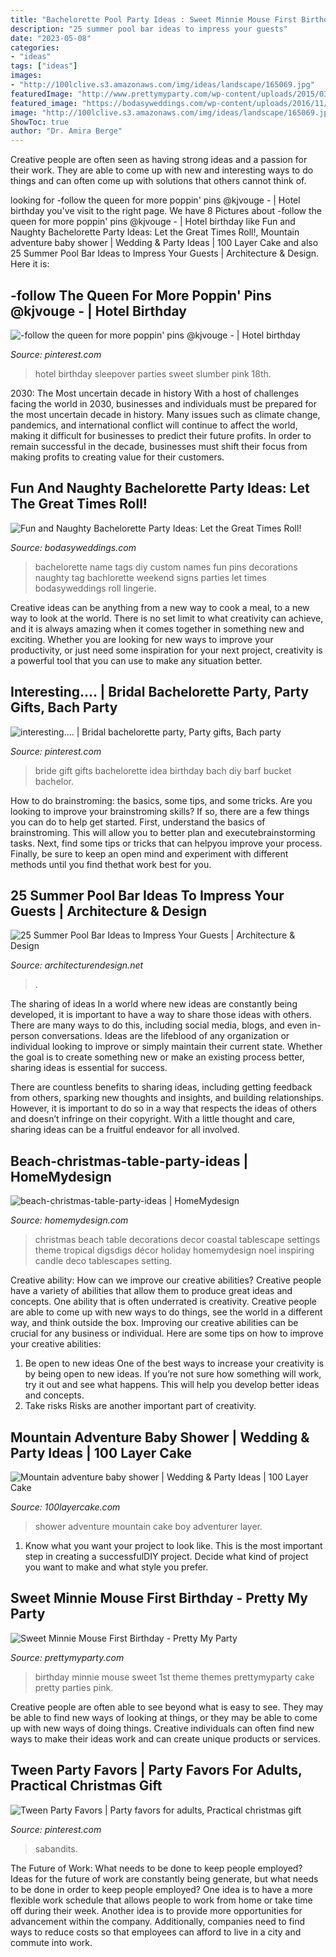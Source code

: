 ```yaml
---
title: "Bachelorette Pool Party Ideas : Sweet Minnie Mouse First Birthday"
description: "25 summer pool bar ideas to impress your guests"
date: "2023-05-08"
categories:
- "ideas"
tags: ["ideas"]
images:
- "http://100lclive.s3.amazonaws.com/img/ideas/landscape/165069.jpg"
featuredImage: "http://www.prettymyparty.com/wp-content/uploads/2015/03/minnie-mouse-first-birthday-ideas.jpg"
featured_image: "https://bodasyweddings.com/wp-content/uploads/2016/11/bachelorette-party-name-tags.jpg"
image: "http://100lclive.s3.amazonaws.com/img/ideas/landscape/165069.jpg"
ShowToc: true
author: "Dr. Amira Berge"
---
```



Creative people are often seen as having strong ideas and a passion for their work. They are able to come up with new and interesting ways to do things and can often come up with solutions that others cannot think of.

	

		
looking for -follow the queen for more poppin&#039; pins @kjvouge ️- | Hotel birthday you've visit to the right page. We have 8 Pictures about -follow the queen for more poppin&#039; pins @kjvouge ️- | Hotel birthday like Fun and Naughty Bachelorette Party Ideas: Let the Great Times Roll!, Mountain adventure baby shower | Wedding &amp; Party Ideas | 100 Layer Cake and also 25 Summer Pool Bar Ideas to Impress Your Guests | Architecture &amp; Design. Here it is:
		
    
## -follow The Queen For More Poppin&#039; Pins @kjvouge ️- | Hotel Birthday

<img loading=lazy src="https://i.pinimg.com/736x/06/62/9c/06629c2be29835925a95b51871d11d9b--sweet--hotel-party-hotel-sleepover-party.jpg" onerror="this.onerror=null;this.src='https://tse4.mm.bing.net/th?id=OIP.LlOEhAl0u4VzFsni6hlyqgHaNK&amp;pid=15.1';" alt="-follow the queen for more poppin&#039; pins @kjvouge ️- | Hotel birthday">

_Source: pinterest.com_

>hotel birthday sleepover parties sweet slumber pink 18th. 

	

2030: The Most uncertain decade in history
With a host of challenges facing the world in 2030, businesses and individuals must be prepared for the most uncertain decade in history. Many issues such as climate change, pandemics, and international conflict will continue to affect the world, making it difficult for businesses to predict their future profits. In order to remain successful in the decade, businesses must shift their focus from making profits to creating value for their customers.

    
## Fun And Naughty Bachelorette Party Ideas: Let The Great Times Roll!

<img loading=lazy src="https://bodasyweddings.com/wp-content/uploads/2016/11/bachelorette-party-name-tags.jpg" onerror="this.onerror=null;this.src='https://tse3.mm.bing.net/th?id=OIP.fbTxFkGFUJt6sJ4rAJBv6QHaJ4&amp;pid=15.1';" alt="Fun and Naughty Bachelorette Party Ideas: Let the Great Times Roll!">

_Source: bodasyweddings.com_

>bachelorette name tags diy custom names fun pins decorations naughty tag bachlorette weekend signs parties let times bodasyweddings roll lingerie. 

	

Creative ideas can be anything from a new way to cook a meal, to a new way to look at the world. There is no set limit to what creativity can achieve, and it is always amazing when it comes together in something new and exciting. Whether you are looking for new ways to improve your productivity, or just need some inspiration for your next project, creativity is a powerful tool that you can use to make any situation better.

    
## Interesting.... | Bridal Bachelorette Party, Party Gifts, Bach Party

<img loading=lazy src="https://i.pinimg.com/736x/c4/6f/9e/c46f9ef537b6f37c4998d17ed59b1333--gifts-for-the-bride-bride-to-be.jpg" onerror="this.onerror=null;this.src='https://tse4.mm.bing.net/th?id=OIP.0eaq35RhEUaV2aTtfUjM0wHaLp&amp;pid=15.1';" alt="interesting.... | Bridal bachelorette party, Party gifts, Bach party">

_Source: pinterest.com_

>bride gift gifts bachelorette idea birthday bach diy barf bucket bachelor. 

	

How to do brainstroming: the basics, some tips, and some tricks.
Are you looking to improve your brainstroming skills? If so, there are a few things you can do to help get started. First, understand the basics of brainstroming. This will allow you to better plan and executebrainstorming tasks. Next, find some tips or tricks that can helpyou improve your process. Finally, be sure to keep an open mind and experiment with different methods until you find thethat work best for you.

    
## 25 Summer Pool Bar Ideas To Impress Your Guests | Architecture &amp; Design

<img loading=lazy src="https://cdn.architecturendesign.net/wp-content/uploads/2014/09/Summer-Pool-Bar-Ideas-4.jpg" onerror="this.onerror=null;this.src='https://tse2.mm.bing.net/th?id=OIP.hq8cdI-596vWH4JMnS7MWwHaHa&amp;pid=15.1';" alt="25 Summer Pool Bar Ideas to Impress Your Guests | Architecture &amp; Design">

_Source: architecturendesign.net_

>. 

	

The sharing of ideas
In a world where new ideas are constantly being developed, it is important to have a way to share those ideas with others. There are many ways to do this, including social media, blogs, and even in-person conversations.
Ideas are the lifeblood of any organization or individual looking to improve or simply maintain their current state. Whether the goal is to create something new or make an existing process better, sharing ideas is essential for success.

There are countless benefits to sharing ideas, including getting feedback from others, sparking new thoughts and insights, and building relationships. However, it is important to do so in a way that respects the ideas of others and doesn’t infringe on their copyright. With a little thought and care, sharing ideas can be a fruitful endeavor for all involved.

    
## Beach-christmas-table-party-ideas | HomeMydesign

<img loading=lazy src="https://homemydesign.com/wp-content/uploads/2014/12/beach-christmas-table-party-ideas.jpg" onerror="this.onerror=null;this.src='https://tse4.mm.bing.net/th?id=OIP.Yf-lNgVTXhmqrU40G5GWdwHaKZ&amp;pid=15.1';" alt="beach-christmas-table-party-ideas | HomeMydesign">

_Source: homemydesign.com_

>christmas beach table decorations decor coastal tablescape settings theme tropical digsdigs décor holiday homemydesign noel inspiring candle deco tablescapes setting. 

	

Creative ability: How can we improve our creative abilities?
Creative people have a variety of abilities that allow them to produce great ideas and concepts. One ability that is often underrated is creativity. Creative people are able to come up with new ways to do things, see the world in a different way, and think outside the box. Improving our creative abilities can be crucial for any business or individual. Here are some tips on how to improve your creative abilities: 
1. Be open to new ideas
One of the best ways to increase your creativity is by being open to new ideas. If you’re not sure how something will work, try it out and see what happens. This will help you develop better ideas and concepts. 
2. Take risks
Risks are another important part of creativity.

    
## Mountain Adventure Baby Shower | Wedding &amp; Party Ideas | 100 Layer Cake

<img loading=lazy src="http://100lclive.s3.amazonaws.com/img/ideas/landscape/165069.jpg" onerror="this.onerror=null;this.src='https://tse2.mm.bing.net/th?id=OIP.QpmNrQZpuPUcsf1Oc8QN9AHaLH&amp;pid=15.1';" alt="Mountain adventure baby shower | Wedding &amp; Party Ideas | 100 Layer Cake">

_Source: 100layercake.com_

>shower adventure mountain cake boy adventurer layer. 

	

1. Know what you want your project to look like. This is the most important step in creating a successfulDIY project. Decide what kind of project you want to make and what style you prefer.

    
## Sweet Minnie Mouse First Birthday - Pretty My Party

<img loading=lazy src="http://www.prettymyparty.com/wp-content/uploads/2015/03/minnie-mouse-first-birthday-ideas.jpg" onerror="this.onerror=null;this.src='https://tse2.mm.bing.net/th?id=OIP.26_fk2zHF8KfJsgeCNcOxgHaKl&amp;pid=15.1';" alt="Sweet Minnie Mouse First Birthday - Pretty My Party">

_Source: prettymyparty.com_

>birthday minnie mouse sweet 1st theme themes prettymyparty cake pretty parties pink. 

	

Creative people are often able to see beyond what is easy to see. They may be able to find new ways of looking at things, or they may be able to come up with new ways of doing things. Creative individuals can often find new ways to make their ideas work and can create unique products or services.

    
## Tween Party Favors | Party Favors For Adults, Practical Christmas Gift

<img loading=lazy src="https://i.pinimg.com/736x/1c/d3/f9/1cd3f920ce9f2d9da1a1d2c4ea5281b9.jpg" onerror="this.onerror=null;this.src='https://tse1.mm.bing.net/th?id=OIP.1YkPTsMeCHxLoBD8fUdDngHaJ3&amp;pid=15.1';" alt="Tween Party Favors | Party favors for adults, Practical christmas gift">

_Source: pinterest.com_

>sabandits. 

	

The Future of Work: What needs to be done to keep people employed?
Ideas for the future of work are constantly being generate, but what needs to be done in order to keep people employed? One idea is to have a more flexible work schedule that allows people to work from home or take time off during their week. Another idea is to provide more opportunities for advancement within the company. Additionally, companies need to find ways to reduce costs so that employees can afford to live in a city and commute into work.

